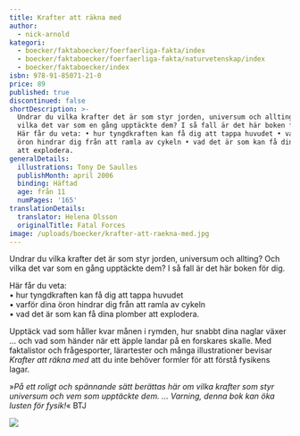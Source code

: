 ```yaml
---
title: Krafter att räkna med
author:
  - nick-arnold
kategori:
  - boecker/faktaboecker/foerfaerliga-fakta/index
  - boecker/faktaboecker/foerfaerliga-fakta/naturvetenskap/index
  - boecker/faktaboecker/index
isbn: 978-91-85071-21-0
price: 89
published: true
discontinued: false
shortDescription: >-
  Undrar du vilka krafter det är som styr jorden, universum och allting? Och
  vilka det var som en gång upptäckte dem? I så fall är det här boken för dig.
  Här får du veta: • hur tyngdkraften kan få dig att tappa huvudet • varför dina
  öron hindrar dig från att ramla av cykeln • vad det är som kan få dina plomber
  att explodera.
generalDetails:
  illustrations: Tony De Saulles
  publishMonth: april 2006
  binding: Häftad
  age: från 11
  numPages: '165'
translationDetails:
  translator: Helena Olsson
  originalTitle: Fatal Forces
image: /uploads/boecker/krafter-att-raekna-med.jpg
---
```

Undrar du vilka krafter det är som styr jorden, universum och allting? Och vilka det var som en gång upptäckte dem? I så fall är det här boken för dig.

Här får du veta:  
• hur tyngdkraften kan få dig att tappa huvudet  
• varför dina öron hindrar dig från att ramla av cykeln  
• vad det är som kan få dina plomber att explodera.

Upptäck vad som håller kvar månen i rymden, hur snabbt dina naglar växer … och vad som händer när ett äpple landar på en forskares skalle. Med faktalistor och frågesporter, lärartester och många illustrationer bevisar _Krafter att räkna med_ att du inte behöver formler för att förstå fysikens lagar.

»_På ett roligt och spännande sätt berättas här om vilka krafter som styr universum och vem som upptäckte dem. … Varning, denna bok kan öka lusten för fysik!_« BTJ

![](/uploads/images/Krafter-s39.gif)
